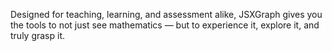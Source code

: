 Designed for teaching, learning, and assessment alike, JSXGraph gives you the tools to not just see mathematics — but to experience it, explore it, and truly grasp it.
